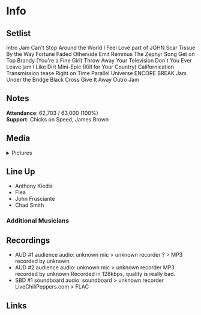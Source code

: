 # Info

## Setlist

Intro Jam
Can't Stop
Around the World
I Feel Love part of JOHN
Scar Tissue
By the Way
Fortune Faded
Otherside
Emit Remmus
The Zephyr Song
Get on Top
Brandy (You're a Fine Girl)
Throw Away Your Television
Don't You Ever Leave jam
I Like Dirt
Mini-Epic (Kill for Your Country)
Californication
Transmission tease
Right on Time
Parallel Universe
ENCORE BREAK
Jam
Under the Bridge
Black Cross
Give It Away
Outro Jam

## Notes

**Attendance**: 62,703 / 63,000 (100%)
<br>
**Support**: Chicks on Speed, James Brown

## Media 

<details>
  <summary>Pictures</summary>
  <!--<img alt="Setlist" title="Setlist" src="_.jpg" height="200" />-->
</details>

## Line Up

* Anthony Kiedis
* Flea
* John Frusciante
* Chad Smith

### Additional Musicians

## Recordings

* AUD #1 audience audio: unknown mic > unknown recorder ? > MP3 recorded by unknown  
* AUD #2 audience audio: unknown mic > unknown recorder MP3 recorded by unknown Recorded in 128kbps, quality is really bad.  
* SBD #1 soundboard audio: soundboard > unknown recorder LiveChiliPeppers.com > FLAC

## Links
